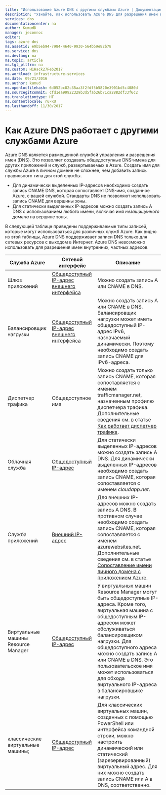 ```yaml
---
title: "Использование Azure DNS с другими службами Azure | Документация Майкрософт"
description: "Узнайте, как использовать Azure DNS для разрешения имен в других службах Azure."
services: dns
documentationcenter: na
author: KumudD
manager: jeconnoc
editor: 
tags: azure dns
ms.assetid: e9b5eb94-7984-4640-9930-564bb9e82b78
ms.service: dns
ms.devlang: na
ms.topic: article
ms.tgt_pltfrm: na
ms.custom: H1Hack27Feb2017
ms.workload: infrastructure-services
ms.date: 09/21/2016
ms.author: kumud
ms.openlocfilehash: 6d052bc82c35aa3f2fdf5b5820e3901bd5c4080d
ms.sourcegitcommit: cfd1ea99922329b3d5fab26b71ca2882df33f6c2
ms.translationtype: HT
ms.contentlocale: ru-RU
ms.lasthandoff: 11/30/2017
---
```

# <a name="how-azure-dns-works-with-other-azure-services"></a>Как Azure DNS работает с другими службами Azure

Azure DNS является размещенной службой управления и разрешения имен (DNS). Это позволяет создавать общедоступные DNS-имена для других приложений и служб, развертываемых в Azure. Создать имя для службы Azure в личном домене не сложнее, чем добавить запись правильного типа для этой службы.

* Для динамически выделенных IP-адресов необходимо создать запись CNAME DNS, которая сопоставляет DNS-имя, созданное Azure, с вашей службой. Стандарты DNS не позволяют использовать запись CNAME для вершины зоны.
* Для статически выделенных IP-адресов можно создать запись A DNS с использованием любого имени, включая имя *незащищенного домена* на вершине зоны.

В следующей таблице приведены поддерживаемые типы записей, которые могут использоваться для различных служб Azure. Как видно из этой таблицы, Azure DNS поддерживает записи DNS только для сетевых ресурсов с выходом в Интернет. Azure DNS невозможно использовать для разрешения имен внутренних, частных адресов.

| Служба Azure | Сетевой интерфейс | Описание |
| --- | --- | --- |
| Шлюз приложений |[Общедоступный IP-адрес внешнего интерфейса](dns-custom-domain.md#public-ip-address) |Можно создать запись A или CNAME в DNS. |
| Балансировщик нагрузки |[Общедоступный IP-адрес внешнего интерфейса](dns-custom-domain.md#public-ip-address)  |Можно создать запись A или CNAME в DNS. Балансировщик нагрузки может иметь общедоступный IP-адрес IPv6, назначаемый динамически. Поэтому необходимо создать запись CNAME для IPv6-адреса. |
| Диспетчер трафика |Общедоступное имя |Можно создать только запись CNAME, которая сопоставляется с именем trafficmanager.net, назначенным профилю диспетчера трафика. Дополнительные сведения см. в статье [Как работает диспетчер трафика](../traffic-manager/traffic-manager-overview.md#traffic-manager-example). |
| Облачная служба |[Общедоступный IP-адрес](dns-custom-domain.md#public-ip-address) |Для статически выделенных IP-адресов можно создать запись A DNS. Для динамически выделенных IP-адресов необходимо создать запись CNAME, которая сопоставляется с именем *cloudapp.net*.|
| Служба приложений | [Внешний IP-адрес](dns-custom-domain.md#app-service-web-apps) |Для внешних IP-адресов можно создать запись A DNS. В противном случае необходимо создать запись CNAME, которая сопоставляется с именем azurewebsites.net. Дополнительные сведения см. в статье [Сопоставление имени личного домена с приложением Azure](../app-service/app-service-web-tutorial-custom-domain.md). |
| Виртуальные машины Resource Manager |[Общедоступный IP-адрес](dns-custom-domain.md#public-ip-address) |У виртуальных машин Resource Manager могут быть общедоступные IP-адреса. Кроме того, виртуальная машина с общедоступным IP-адресом может обслуживаться балансировщиком нагрузки. Для общедоступного адреса можно создать запись A или CNAME в DNS. Это пользовательское имя может использоваться для обхода виртуального IP-адреса в балансировщике нагрузки. |
| классические виртуальные машины; |[Общедоступный IP-адрес](dns-custom-domain.md#public-ip-address) |Для классических виртуальных машин, созданных с помощью PowerShell или интерфейса командной строки, можно настроить динамический или статический (зарезервированный) виртуальный адрес. Для них можно создать запись CNAME или A в DNS, соответственно. |
